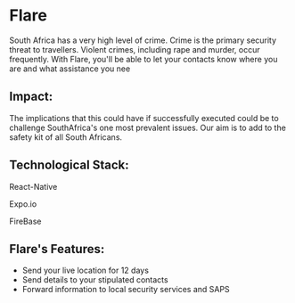 # Flare
South Africa has a very high level of crime. Crime is the primary security threat to travellers. Violent crimes, including rape and murder, occur frequently. With Flare, you'll be able to let your contacts know where you are and what assistance you nee


## Impact:

The implications that this could have if successfully executed could be to challenge SouthAfrica's one most prevalent issues. Our aim is to add to the safety kit of all South Africans.

## Technological Stack:

React-Native

Expo.io

FireBase



## Flare's Features:

 - Send your live location for 12 days
 - Send details to your stipulated contacts
 - Forward information to local security services and SAPS
